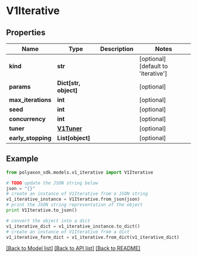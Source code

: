 # V1Iterative


## Properties
Name | Type | Description | Notes
------------ | ------------- | ------------- | -------------
**kind** | **str** |  | [optional] [default to 'iterative']
**params** | **Dict[str, object]** |  | [optional] 
**max_iterations** | **int** |  | [optional] 
**seed** | **int** |  | [optional] 
**concurrency** | **int** |  | [optional] 
**tuner** | [**V1Tuner**](V1Tuner.md) |  | [optional] 
**early_stopping** | **List[object]** |  | [optional] 

## Example

```python
from polyaxon_sdk.models.v1_iterative import V1Iterative

# TODO update the JSON string below
json = "{}"
# create an instance of V1Iterative from a JSON string
v1_iterative_instance = V1Iterative.from_json(json)
# print the JSON string representation of the object
print V1Iterative.to_json()

# convert the object into a dict
v1_iterative_dict = v1_iterative_instance.to_dict()
# create an instance of V1Iterative from a dict
v1_iterative_form_dict = v1_iterative.from_dict(v1_iterative_dict)
```
[[Back to Model list]](../README.md#documentation-for-models) [[Back to API list]](../README.md#documentation-for-api-endpoints) [[Back to README]](../README.md)


